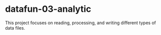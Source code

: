 # datafun-03-analytic
This project focuses on reading, processing, and writing different types of data files.
